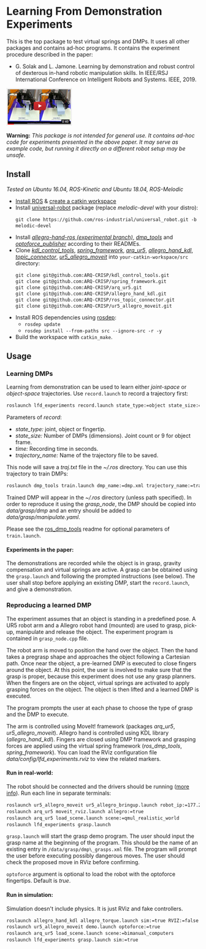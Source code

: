 # Learning From Demonstration Experiments

This is the top package to test virtual springs and DMPs. It uses all other packages and contains ad-hoc programs. It contains the experiment procedure described in the paper:

* G. Solak and L. Jamone. Learning by demonstration and robust control of dexterous in-hand robotic manipulation skills. In IEEE/RSJ International Conference on Intelligent Robots and Systems. IEEE, 2019.

[![Youtube video](youtube-preview.png)](http://www.youtube.com/watch?v=BsC-uR-y08Q)

**Warning:** *This package is not intended for general use. It contains ad-hoc code for experiments presented in the above paper. It may serve as example code, but running it directly on a different robot setup may be unsafe.*

## Install
*Tested on Ubuntu 16.04, ROS-Kinetic and Ubuntu 18.04, ROS-Melodic*

- [Install ROS](http://wiki.ros.org/kinetic/Installation) & [create a catkin workspace](http://wiki.ros.org/catkin/Tutorials/create_a_workspace)
- Install [universal-robot](https://github.com/ros-industrial/universal_robot) package (replace *melodic-devel* with your distro):
  ```
  git clone https://github.com/ros-industrial/universal_robot.git -b melodic-devel
  ```
- Install [*allegro-hand-ros (experimental branch)*](https://github.com/gokhansolak/allegro-hand-ros/tree/experimental), [*dmp_tools*](https://github.com/ARQ-CRISP/ros_dmp_tools) and [*optoforce_publisher*](https://github.com/ARQ-CRISP/optoforce_publisher) according to their READMEs.
- Clone [*kdl_control_tools*](https://github.com/ARQ-CRISP/kdl_control_tools), [*spring_framework*](https://github.com/ARQ-CRISP/spring_framework), [*arq_ur5*](https://github.com/ARQ-CRISP/arq_ur5), [*allegro_hand_kdl*](https://github.com/ARQ-CRISP/allegro_hand_kdl), [*topic_connector*](https://github.com/ARQ-CRISP/ros_topic_connector), [*ur5_allegro_moveit*](https://github.com/ARQ-CRISP/ur5_allegro_moveit) into `your-catkin-workspace/src` directory:
  ```
  git clone git@github.com:ARQ-CRISP/kdl_control_tools.git
  git clone git@github.com:ARQ-CRISP/spring_framework.git
  git clone git@github.com:ARQ-CRISP/arq_ur5.git
  git clone git@github.com:ARQ-CRISP/allegro_hand_kdl.git
  git clone git@github.com:ARQ-CRISP/ros_topic_connector.git
  git clone git@github.com:ARQ-CRISP/ur5_allegro_moveit.git
  ```
- Install ROS dependencies using [rosdep](http://wiki.ros.org/rosdep):
  - ```rosdep update```
  - ```rosdep install --from-paths src --ignore-src -r -y```
- Build the workspace with `catkin_make`.

## Usage

### Learning DMPs

Learning from demonstration can be used to learn either _joint-space_ or _object-space_ trajectories. Use `record.launch` to record a trajectory first:

```bash
roslaunch lfd_experiments record.launch state_type:=object state_size:=9 time:=12 trajectory_name:=traj.txt
```

Parameters of *record*:
* *state_type:* joint, object or fingertip.
* *state_size:* Number of DMPs (dimensions). Joint count or 9 for object frame.
* *time:* Recording time in seconds.
* *trajectory_name:* Name of the trajectory file to be saved.

This node will save a *traj.txt* file in the *~/.ros* directory. You can use this trajectory to train DMPs:

```bash
roslaunch dmp_tools train.launch dmp_name:=dmp.xml trajectory_name:=traj.txt
```

Trained DMP will appear in the *~/.ros* directory (unless path specified).
In order to reproduce it using the *grasp_node*, the DMP should be copied into *data/grasp/dmp* and an entry should be added to *data/grasp/manipulate.yaml*.

Please see the [ros_dmp_tools](https://github.com/ARQ-CRISP/ros_dmp_tools) readme for optional parameters of `train.launch`.

#### Experiments in the paper:
The demonstrations are recorded while the object is in grasp, gravity compensation and virtual springs are active.
A grasp can be obtained using the `grasp.launch` and following the prompted instructions (see below).
The user shall stop before applying an existing DMP, start the `record.launch`, and give a demonstration.

### Reproducing a learned DMP

The experiment assumes that an object is standing in a predefined pose. A UR5 robot arm and a Allegro robot hand (mounted) are used to grasp, pick-up, manipulate and release the object. The experiment program is contained in ```grasp_node.cpp``` file.

The robot arm is moved to position the hand over the object. Then the hand takes a pregrasp shape and approaches the object following a Cartesian path.
Once near the object, a pre-learned DMP is executed to close fingers around the object.
At this point, the user is involved to make sure that the grasp is proper, because this experiment does not use any grasp planners.
When the fingers are on the object, virtual springs are activated to apply grasping forces on the object. The object is then lifted and a learned DMP is executed.

The program prompts the user at each phase to choose the type of grasp and the DMP to execute.

The arm is controlled using MoveIt! framework (packages _arq\_ur5_, _ur5\_allegro\_moveit_). Allegro hand is controlled using KDL library (_allegro\_hand\_kdl_). Fingers are closed using DMP framework and grasping forces are applied using the virtual spring framework (_ros\_dmp\_tools_, _spring\_framework_). You can load the RViz configuration file *data/config/lfd_experiments.rviz* to view the related markers.

#### Run in real-world:

The robot should be connected and the drivers should be running ([more info](https://github.com/ARQ-CRISP/arq_ur5)). Run each line in separate terminals:

```bash
roslaunch ur5_allegro_moveit ur5_allegro_bringup.launch robot_ip:=177.22.22.11 optoforce:=true
roslaunch arq_ur5 moveit_rviz.launch allegro:=true
roslaunch arq_ur5 load_scene.launch scene:=qmul_realistic_world
roslaunch lfd_experiments grasp.launch
```

`grasp.launch` will start the grasp demo program.
The user should input the grasp name at the beginning of the program.
This should be the name of an existing entry in `/data/grasp/dmp\_grasps.xml` file.
The program will prompt the user before executing possibly dangerous moves. The user should check the proposed move in RViz before confirming.

`optoforce` argument is optional to load the robot with the optoforce fingertips. Default is _true_.

#### Run in simulation:

Simulation doesn't include physics. It is just RViz and fake controllers.

```bash
roslaunch allegro_hand_kdl allegro_torque.launch sim:=true RVIZ:=false
roslaunch ur5_allegro_moveit demo.launch optoforce:=true
roslaunch arq_ur5 load_scene.launch scene:=bimanual_computers
roslaunch lfd_experiments grasp.launch sim:=true
```
